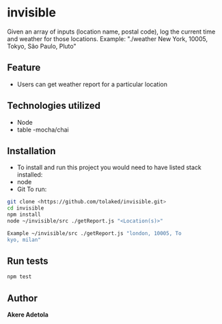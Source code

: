 # invisible
Given an array of inputs (location name, postal code), log the current time and weather for those locations.
 Example: "./weather New York, 10005, Tokyo, São Paulo, Pluto"

 ## Feature
 - Users can get weather report for a particular location

 ## Technologies utilized
 - Node
 - table
 -mocha/chai

## Installation
- To install and run this project you would need to have listed stack installed:
- node
- Git
To run:

```sh
git clone <https://github.com/tolaked/invisible.git>
cd invisible
npm install
node ~/invisible/src ./getReport.js "<Location(s)>"

Example ~/invisible/src ./getReport.js "london, 10005, To
kyo, milan"
```


## Run tests

```sh
npm test
```

## Author
**Akere Adetola**
